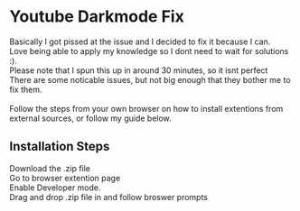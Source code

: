 # Youtube Darkmode Fix
Basically I got pissed at the issue and I decided to fix it because I can.
<br>
Love being able to apply my knowledge so I dont need to wait for solutions :).
<br>
Please note that I spun this up in around 30 minutes, so it isnt perfect
<br>
There are some noticable issues, but not big enough that they bother me to fix them.
<br>
<br>
Follow the steps from your own browser on how to install extentions from external sources, or follow my guide below.

## Installation Steps
Download the .zip file
<br>
Go to browser extention page
<br>
Enable Developer mode.
<br>
Drag and drop .zip file in and follow broswer prompts
